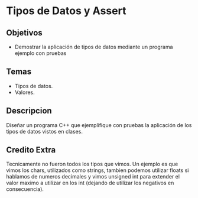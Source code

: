 # Tipos de Datos y Assert

## Objetivos
* Demostrar la aplicación de tipos de datos mediante un programa ejemplo con pruebas

## Temas
* Tipos de datos.
* Valores.

## Descripcion
Diseñar un programa C++ que ejemplifique con pruebas la aplicación de los tipos de datos vistos en clases.

## Credito Extra
Tecnicamente no fueron todos los tipos que vimos.
Un ejemplo es que vimos los chars, utilizados como strings, tambien podemos utilizar floats si hablamos de numeros decimales y vimos unsigned int para extender el valor maximo a utilizar en los int (dejando de utilizar los negativos en consecuencia).
